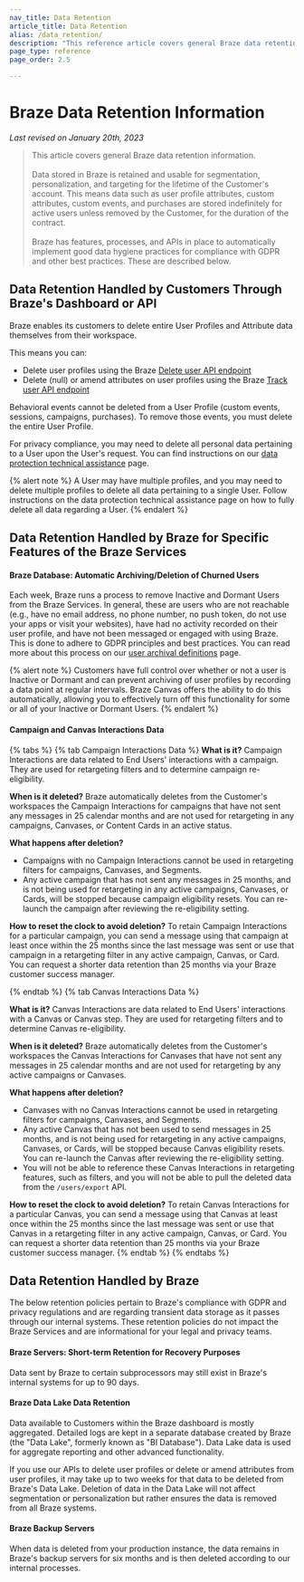 ```yaml
---
nav_title: Data Retention
article_title: Data Retention
alias: /data_retention/
description: "This reference article covers general Braze data retention information."
page_type: reference
page_order: 2.5

---
```


<!--
Warning! Don't make any changes to this document without approval from the legal department.
-->

# Braze Data Retention Information

*Last revised on January 20th, 2023*

> This article covers general Braze data retention information.<br><br>Data stored in Braze is retained and usable for segmentation, personalization, and targeting for the lifetime of the Customer's account. This means data such as user profile attributes, custom attributes, custom events, and purchases are stored indefinitely for active users unless removed by the Customer, for the duration of the contract.<br><br>Braze has features, processes, and APIs in place to automatically implement good data hygiene practices for compliance with GDPR and other best practices. These are described below.

## Data Retention Handled by Customers Through Braze's Dashboard or API

Braze enables its customers to delete entire User Profiles and Attribute data themselves from their workspace.

This means you can: 
- Delete user profiles using the Braze [Delete user API endpoint]({{site.baseurl}}/api/endpoints/user_data/post_user_delete/) 
- Delete (null) or amend attributes on user profiles using the Braze [Track user API endpoint]({{site.baseurl}}/api/endpoints/user_data/post_user_track/)

Behavioral events cannot be deleted from a User Profile (custom events, sessions, campaigns, purchases). To remove those events, you must delete the entire User Profile.

For privacy compliance, you may need to delete all personal data pertaining to a User upon the User's request. You can find instructions on our [data protection technical assistance]({{site.baseurl}}/help/dp-technical-assistance/#the-right-to-erasure) page.

{% alert note %}
A User may have multiple profiles, and you may need to delete multiple profiles to delete all data pertaining to a single User. Follow instructions on the data protection technical assistance page on how to fully delete all data regarding a User.
{% endalert %}

## Data Retention Handled by Braze for Specific Features of the Braze Services

#### Braze Database: Automatic Archiving/Deletion of Churned Users

Each week, Braze runs a process to remove Inactive and Dormant Users from the Braze Services. In general, these are users who are not reachable (e.g., have no email address, no phone number, no push token, do not use your apps or visit your websites), have had no activity recorded on their user profile, and have not been messaged or engaged with using Braze. This is done to adhere to GDPR principles and best practices. You can read more about this process on our [user archival definitions]({{site.baseurl}}/user_guide/data_and_analytics/user_data_collection/user_archival/) page.

{% alert note %} 
Customers have full control over whether or not a user is Inactive or Dormant and can prevent archiving of user profiles by recording a data point at regular intervals. Braze Canvas offers the ability to do this automatically, allowing you to effectively turn off this functionality for some or all of your Inactive or Dormant Users. 
{% endalert %}

#### Campaign and Canvas Interactions Data 

{% tabs %}
{% tab Campaign Interactions Data %}
**What is it?** Campaign Interactions are data related to End Users' interactions with a campaign. They are used for retargeting filters and to determine campaign re-eligibility.

**When is it deleted?** Braze automatically deletes from the Customer's workspaces the Campaign Interactions for campaigns that have not sent any messages in 25 calendar months and are not used for retargeting in any campaigns, Canvases, or Content Cards in an active status.

**What happens after deletion?**

- Campaigns with no Campaign Interactions cannot be used in retargeting filters for campaigns, Canvases, and Segments.
- Any active campaign that has not sent any messages in 25 months, and is not being used for retargeting in any active campaigns, Canvases, or Cards, will be stopped because campaign eligibility resets. You can re-launch the campaign after reviewing the re-eligibility setting.

**How to reset the clock to avoid deletion?** To retain Campaign Interactions for a particular campaign, you can send a message using that campaign at least once within the 25 months since the last message was sent or use that campaign in a retargeting filter in any active campaign, Canvas, or Card. You can request a shorter data retention than 25 months via your Braze customer success manager.

{% endtab %}
{% tab Canvas Interactions Data %}

**What is it?** Canvas Interactions are data related to End Users' interactions with a Canvas or Canvas step. They are used for retargeting filters and to determine Canvas re-eligibility.

**When is it deleted?** Braze automatically deletes from the Customer's workspaces the Canvas Interactions for Canvases that have not sent any messages in 25 calendar months and are not used for retargeting by any active campaigns or Canvases.

**What happens after deletion?**
- Canvases with no Canvas Interactions cannot be used in retargeting filters for campaigns, Canvases, and Segments.
- Any active Canvas that has not been used to send messages in 25 months, and is not being used for retargeting in any active campaigns, Canvases, or Cards, will be stopped because Canvas eligibility resets. You can re-launch the Canvas after reviewing the re-eligibility setting.
- You will not be able to reference these Canvas Interactions in retargeting features, such as filters, and you will not be able to pull the deleted data from the `/users/export` API.

**How to reset the clock to avoid deletion?** To retain Canvas Interactions for a particular Canvas, you can send a message using that Canvas at least once within the 25 months since the last message was sent or use that Canvas in a retargeting filter in any active campaign, Canvas, or Card. You can request a shorter data retention than 25 months via your Braze customer success manager.
{% endtab %}
{% endtabs %}

## Data Retention Handled by Braze

The below retention policies pertain to Braze's compliance with GDPR and privacy regulations and are regarding transient data storage as it passes through our internal systems. These retention policies do not impact the Braze Services and are informational for your legal and privacy teams.

#### Braze Servers: Short-term Retention for Recovery Purposes

Data sent by Braze to certain subprocessors may still exist in Braze's internal systems for up to 90 days.

#### Braze Data Lake Data Retention

Data available to Customers within the Braze dashboard is mostly aggregated. Detailed logs are kept in a separate database created by Braze (the "Data Lake", formerly known as "BI Database"). Data Lake data is used for aggregate reporting and other advanced functionality.

If you use our APIs to delete user profiles or delete or amend attributes from user profiles, it may take up to two weeks for that data to be deleted from Braze's Data Lake. Deletion of data in the Data Lake will not affect segmentation or personalization but rather ensures the data is removed from all Braze systems.

#### Braze Backup Servers

When data is deleted from your production instance, the data remains in Braze's backup servers for six months and is then deleted according to our internal processes.
